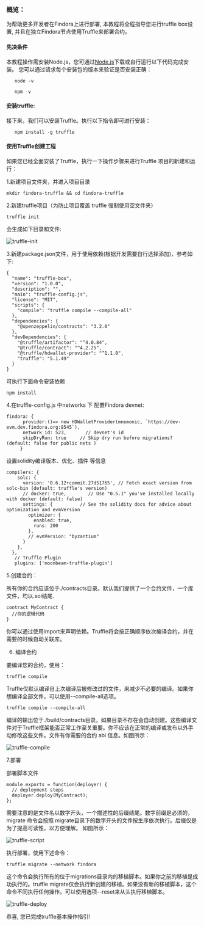 ### 概览：
   为帮助更多开发者在Findora上进行部署, 本教程将全程指导您进行truffle box设置, 并且在独立Findora节点使用Truffle来部署合约。
   
#### 先决条件
   本教程操作需安装Node.js，您可通过[Node.js](https://nodejs.org/)下载或自行运行以下代码完成安装。
   您可以通过请求每个安装包的版本来验证是否安装正确：
```
   node -v
```
```
   npm -v
```
#### 安装truffle:
   接下来，我们可以安装Truffle。执行以下指令即可进行安装：
```
   npm install -g truffle
```

#### 使用Truffle创建工程
   如果您已经全面安装了Truffle，执行一下操作步骤来进行Truffle 项目的新建和运行：<br/>
   
1.新建项目文件夹，并进入项目目录
```
mkdir findora-truffle && cd findora-truffle
```
2.新建truffle项目（为防止项目覆盖 truffle 强制使用空文件夹）
```
truffle init
```
会生成如下目录和文件:

![truffle-init](/img/evm/truffle-init.jpg)

3.新建package.json文件，用于使用依赖(根据开发需要自行选择添加)，参考如下:
```
{
  "name": "truffle-box",
  "version": "1.0.0",
  "description": "",
  "main": "truffle-config.js",
  "license": "MIT",
  "scripts": {
    "compile": "truffle compile --compile-all"
  },
  "dependencies": {
    "@openzeppelin/contracts": "3.2.0"
  },
  "devDependencies": {
    "@truffle/artifactor": "^4.0.84",
    "@truffle/contract": "^4.2.25",
    "@truffle/hdwallet-provider": "^1.1.0",
    "truffle": "5.1.49"
  }
}

```
可执行下面命令安装依赖
```
npm install
```
     
4.在truffle-config.js 中networks 下 配置Findora devnet:
```
findora: {
      provider:()=> new HDWalletProvider(mnemonic, `https://dev-evm.dev.findora.org:8545`),
      network_id: 523,       // devnet's id
      skipDryRun: true     // Skip dry run before migrations? (default: false for public nets )
     }
```
设置solidity编译版本、优化、插件 等信息
```
compilers: {
    solc: {
      version: '0.6.12+commit.27d51765', // Fetch exact version from solc-bin (default: truffle's version)
      // docker: true,        // Use "0.5.1" you've installed locally with docker (default: false)
      settings: {          // See the solidity docs for advice about optimization and evmVersion
        optimizer: {
          enabled: true,
          runs: 200
        },
        // evmVersion: "byzantium"
      }
    },
  },
   // Truffle Plugin
   plugins: ['moonbeam-truffle-plugin']
```
5.创建合约：

所有你的合约应该位于./contracts目录。默认我们提供了一个合约文件，一个库文件，均以.sol结尾.

```
contract MyContract {
  //你的逻辑代码
}
```
你可以通过使用import来声明依赖。Truffle将会按正确顺序依次编译合约，并在需要的时候自动关联库。

6. 编译合约

要编译您的合约，使用：
```
truffle compile
```
Truffle仅默认编译自上次编译后被修改过的文件，来减少不必要的编译。如果你想编译全部文件，可以使用--compile-all选项。
```
truffle compile --compile-all
```
编译的输出位于./build/contracts目录。如果目录不存在会自动创建。这些编译文件对于Truffle框架能否正常工作至关重要。你不应该在正常的编译或发布以外手动修改这些文件。文件有你需要的合约 abi 信息。如图所示：

![truffle-compile](/img/evm/truffle-compile.jpg)

7.部署

部署脚本文件

```
module.exports = function(deployer) {
  // deployment steps
  deployer.deploy(MyContract);
};
```
需要注意的是文件名以数字开头，一个描述性的后缀结尾。数字前缀是必须的，migrate 命令会按照 migrate目录下的数字开头的文件按生序依次执行。后缀仅是为了提高可读性，以方便理解。 如图所示：

![truffle-script](/img/evm/truffle-script.jpg)


执行部署，使用下述命令：
```
truffle migrate --network findora
```
这个命令会执行所有的位于migrations目录内的移植脚本。如果你之前的移植是成功执行的。truffle migrate仅会执行新创建的移植。如果没有新的移植脚本，这个命令不同执行任何操作。可以使用选项--reset来从头执行移植脚本。


![truffle-deploy](/img/evm/truffle-deploy.jpg)

恭喜, 您已完成truffle基本操作指引!
